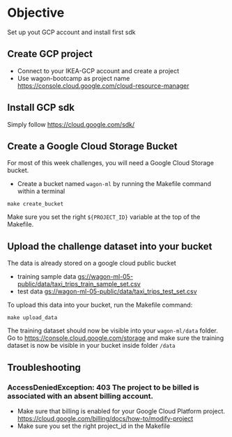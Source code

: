 # Objective

Set up yout GCP account and install first sdk

## Create GCP project

 - Connect to your IKEA-GCP account and create a project
 - Use wagon-bootcamp as project name
https://console.cloud.google.com/cloud-resource-manager


## Install GCP sdk

Simply follow
https://cloud.google.com/sdk/

## Create a Google Cloud Storage Bucket

For most of this week challenges, you will need a Google Cloud Storage bucket. 

- Create a bucket named `wagon-ml` by running the Makefile command within a terminal 

```
make create_bucket
```

Make sure you set the right `${PROJECT_ID}` variable at the top of the Makefile.

## Upload the challenge dataset into your bucket

The data is already stored on a google cloud public bucket
- training sample data [gs://wagon-ml-05-public/data/taxi_trips_train_sample_set.csv](gs://wagon-ml-05-public/data/taxi_trips_train_sample_set.csv)
- test data [gs://wagon-ml-05-public/data/taxi_trips_test_set.csv](gs://wagon-ml-05-public/data/taxi_trips_test_set.csv)

To upload this data into your bucket, run the Makefile command:

```
make upload_data
```

The training dataset should now be visible into your `wagon-ml/data` folder.
Go to https://console.cloud.google.com/storage and make sure the training dataset is now be visible in your bucket inside folder `/data`

## Troubleshooting

### AccessDeniedException: 403 The project to be billed is associated with an absent billing account.

- Make sure that billing is enabled for your Google Cloud Platform project.
https://cloud.google.com/billing/docs/how-to/modify-project
- Make sure you set the right project_id in the Makefile

